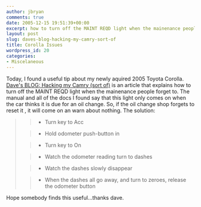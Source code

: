 ```yaml
---
author: jbryan
comments: true
date: 2005-12-15 19:51:39+00:00
excerpt: how to turn off the MAINT REQD light when the mainenance people forget to
layout: post
slug: daves-blog-hacking-my-camry-sort-of
title: Corolla Issues
wordpress_id: 20
categories:
- Miscelaneous
---
```



Today, I found a useful tip about my newly aquired 2005 Toyota Corolla.  [Dave's BLOG: Hacking my Camry (sort of)](http://djaquay.blogspot.com/2005/10/hacking-my-camry-sort-of.html) is an article that explains how to turn off the MAINT REQD light when the mainenance people forget to.  The manual and all of the docs I found say that this light only comes on when the car thinks it is due for an oil change.  So, if the oil change shop forgets to reset it , it will come on an warn about nothing.  The solution:




<blockquote>     

> 
>   

>   * Turn key to Acc  

>   * Hold odometer push-button in  

>   * Turn key to On  

>   * Watch the odometer reading turn to dashes  

>   * Watch the dashes slowly disappear  

>   * When the dashes all go away, and turn to zeroes, release the odometer button  

> </blockquote>



Hope somebody finds this useful...thanks dave.



